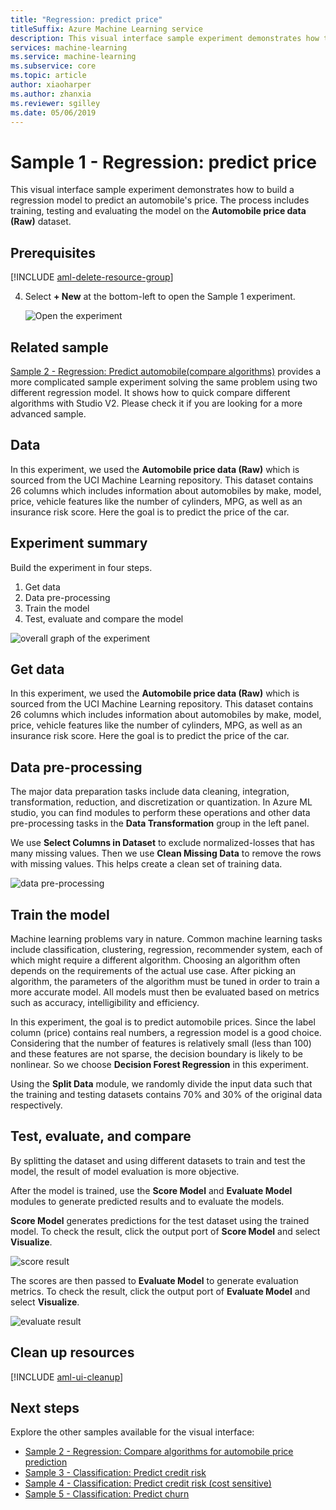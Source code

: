 ```yaml
---
title: "Regression: predict price"
titleSuffix: Azure Machine Learning service
description: This visual interface sample experiment demonstrates how to build a regression model to predict an automobile's price. The process includes training, testing and evaluating the model on the Auto Imports dataset.
services: machine-learning
ms.service: machine-learning
ms.subservice: core
ms.topic: article
author: xiaoharper
ms.author: zhanxia
ms.reviewer: sgilley
ms.date: 05/06/2019
---
```


# Sample 1 - Regression: predict price

This visual interface sample experiment demonstrates how to build a regression model to predict an automobile's price. The process includes training, testing and evaluating the model on the **Automobile price data (Raw)** dataset.

## Prerequisites

[!INCLUDE [aml-delete-resource-group](../../../includes/aml-ui-prereq.md)]

4. Select **+ New** at the bottom-left to open the Sample 1 experiment.

    ![Open the experiment](media/sample-regression-predict-automobile-price-basic/open-sample1.png)

## Related sample

[Sample 2 - Regression: Predict automobile(compare algorithms)](sample-regression-predict-automobile-price-compare-algorithms.md) provides a more complicated sample experiment solving the same problem using two different regression model. It shows how to quick compare different algorithms with Studio V2. Please check it if you are looking for a more advanced sample.

## Data

In this experiment, we used the **Automobile price data (Raw)** which is sourced from the UCI Machine Learning repository. This dataset contains 26 columns which includes information about automobiles by make, model, price, vehicle features like the number of cylinders, MPG, as well as an insurance risk score. Here the goal is to predict the price of the car.

## Experiment summary

Build the experiment in four steps.

1. Get data
1. Data pre-processing
1. Train the model
1. Test, evaluate and compare the model

![overall graph of the experiment](media/sample-regression-predict-automobile-price-basic/overall-graph.png)


## Get data

In this experiment, we used the **Automobile price data (Raw)** which is sourced from the UCI Machine Learning repository. This dataset contains 26 columns which includes information about automobiles by make, model, price, vehicle features like the number of cylinders, MPG, as well as an insurance risk score. Here the goal is to predict the price of the car.

## Data pre-processing

The major data preparation tasks include data cleaning, integration, transformation, reduction, and discretization or quantization. In Azure ML studio, you can find modules to perform these operations and other data pre-processing tasks in the **Data Transformation** group in the left panel.

We use **Select Columns in Dataset** to exclude normalized-losses that has many missing values. Then we use **Clean Missing Data** to remove the rows with missing values. This helps create a clean set of training data.

![data pre-processing](./media/sample-regression-predict-automobile-price-basic/data-processing.png)


## Train the model
Machine learning problems vary in nature. Common machine learning tasks include classification, clustering, regression, recommender system, each of which might require a different algorithm. Choosing an algorithm often depends on the requirements of the actual use case. After picking an algorithm, the parameters of the algorithm must be tuned in order to train a more accurate model. All models must then be evaluated based on metrics such as accuracy, intelligibility and efficiency.

In this experiment, the goal is to predict automobile prices. Since the label column (price) contains real numbers, a regression model is a good choice. Considering that the number of features is relatively small (less than 100) and these features are not sparse, the decision boundary is likely to be nonlinear. So we choose **Decision Forest Regression** in this experiment.

Using the **Split Data** module, we randomly divide the input data such that the training and testing datasets contains 70% and 30% of the original data respectively.


## Test, evaluate, and compare

 By splitting the dataset and using different datasets to train and test the model, the result of model evaluation is more objective.

After the model is trained, use the **Score Model** and **Evaluate Model** modules to generate predicted results and to evaluate the models. 

**Score Model** generates predictions for the test dataset using the trained model. To check the result, click the output port of **Score Model** and select **Visualize**.

![score result](./media/sample-regression-predict-automobile-price-basic/score-result.png)

The scores are then passed to **Evaluate Model** to generate evaluation metrics. To check the result, click the output port of **Evaluate Model** and select **Visualize**.

![evaluate result](./media/sample-regression-predict-automobile-price-basic/evaluate-result.png)

## Clean up resources

[!INCLUDE [aml-ui-cleanup](../../../includes/aml-ui-cleanup.md)]

## Next steps

Explore the other samples available for the visual interface:

- [Sample 2 - Regression: Compare algorithms for automobile price prediction](sample-regression-predict-automobile-price-compare-algorithms.md)
- [Sample 3 - Classification: Predict credit risk](sample-classification-predict-credit-risk-basic.md)
- [Sample 4 - Classification: Predict credit risk (cost sensitive)](sample-classification-predict-credit-risk-cost-sensitive.md)
- [Sample 5 - Classification: Predict churn](sample-classification-predict-churn.md)
